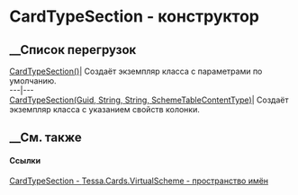 # CardTypeSection - конструктор
##  __Список перегрузок
[CardTypeSection()](M_Tessa_Cards_VirtualScheme_CardTypeSection__ctor.htm)|
Создаёт экземпляр класса с параметрами по умолчанию.  
---|---  
[CardTypeSection(Guid, String, String,
SchemeTableContentType)](M_Tessa_Cards_VirtualScheme_CardTypeSection__ctor_1.htm)|
Создаёт экземпляр класса с указанием свойств колонки.  
## __См. также
#### Ссылки
[CardTypeSection - ](T_Tessa_Cards_VirtualScheme_CardTypeSection.htm)
[Tessa.Cards.VirtualScheme - пространство
имён](N_Tessa_Cards_VirtualScheme.htm)
